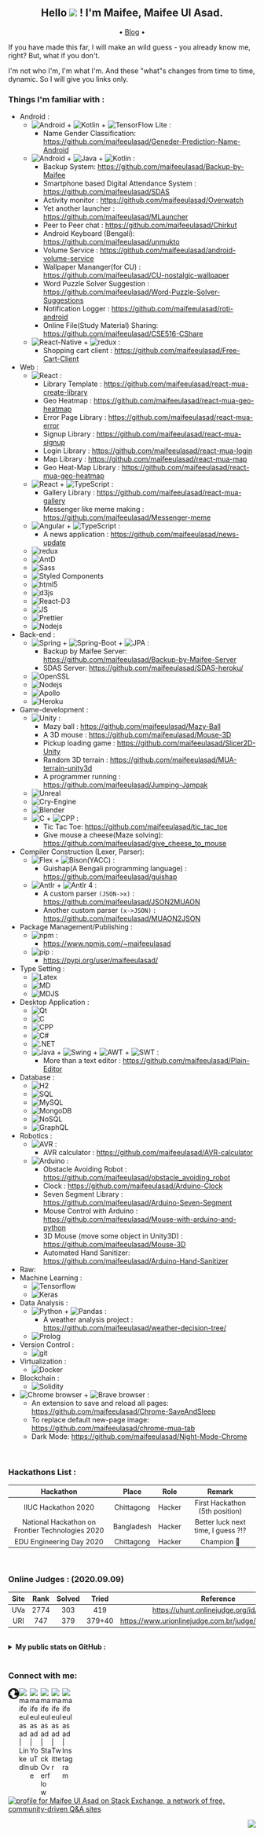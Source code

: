 <h2 align="center">Hello <img src="https://media.giphy.com/media/hvRJCLFzcasrR4ia7z/giphy.gif" width="25px"> ! I'm Maifee, Maifee Ul Asad.</h2>
<p align="center">
   • <a href="https://maifeeulasad.github.io/">Blog</a> •
</p>

If you have made this far, I will make an wild guess - you already know me, right? But, what if you don't. 

I'm not who I'm, I'm what I'm. And these "what"s changes from time to time, dynamic. So I will give you links only.

### Things I'm familiar with :
 - Android : 
   - <img alt="Android" src="https://img.shields.io/badge/-Android-32de84?style=flat-square&logo=Android&logoColor=white" /> + <img alt="Kotlin" src="https://img.shields.io/badge/-Kotlin-1978a9?style=flat-square&logo=Kotlin&logoColor=white" /> + <img alt="TensorFlow Lite" src="https://img.shields.io/badge/-TensorFlowLite-fc6c04?style=flat-square&logo=tflite&logoColor=white" /> :
     - Name Gender Classification: https://github.com/maifeeulasad/Geneder-Prediction-Name-Android
   - <img alt="Android" src="https://img.shields.io/badge/-Android-32de84?style=flat-square&logo=Android&logoColor=white" /> + <img alt="Java" src="https://img.shields.io/badge/-Java-5382a1?style=flat-square&logo=Java&logoColor=white" /> + <img alt="Kotlin" src="https://img.shields.io/badge/-Kotlin-1978a9?style=flat-square&logo=Kotlin&logoColor=white" /> :
     - Backup System: https://github.com/maifeeulasad/Backup-by-Maifee
     - Smartphone based Digital Attendance System : https://github.com/maifeeulasad/SDAS
     - Activity monitor : https://github.com/maifeeulasad/Overwatch
     - Yet another launcher : https://github.com/maifeeulasad/MLauncher
     - Peer to Peer chat : https://github.com/maifeeulasad/Chirkut
     - Android Keyboard (Bengali): https://github.com/maifeeulasad/unmukto
     - Volume Service : https://github.com/maifeeulasad/android-volume-service
     - Wallpaper Mananger(for CU) : https://github.com/maifeeulasad/CU-nostalgic-wallpaper
     - Word Puzzle Solver Suggestion : https://github.com/maifeeulasad/Word-Puzzle-Solver-Suggestions
     - Notification Logger : https://github.com/maifeeulasad/roti-android
     - Online File(Study Material) Sharing: https://github.com/maifeeulasad/CSE516-CShare
   - <img alt="React-Native" src="https://img.shields.io/badge/-React_Native-45b8d8?style=flat-square&logo=React&logoColor=white" /> + <img alt="redux" src="https://img.shields.io/badge/-Redux-764ABC?style=flat-square&logo=redux&logoColor=white" /> :
     - Shopping cart client : https://github.com/maifeeulasad/Free-Cart-Client 
 - Web : 
   - <img alt="React" src="https://img.shields.io/badge/-React-45b8d8?style=flat-square&logo=react&logoColor=white" /> : 
     - Library Template : https://github.com/maifeeulasad/react-mua-create-library
     - Geo Heatmap : https://github.com/maifeeulasad/react-mua-geo-heatmap
     - Error Page Library : https://github.com/maifeeulasad/react-mua-error
     - Signup Library : https://github.com/maifeeulasad/react-mua-signup 
     - Login Library : https://github.com/maifeeulasad/react-mua-login
     - Map Library : https://github.com/maifeeulasad/react-mua-map
     - Geo Heat-Map Library : https://github.com/maifeeulasad/react-mua-geo-heatmap
   - <img alt="React" src="https://img.shields.io/badge/-React-45b8d8?style=flat-square&logo=react&logoColor=white" /> + <img alt="TypeScript" src="https://img.shields.io/badge/-TypeScript-007ACC?style=flat-square&logo=typescript&logoColor=white" /> : 
     - Gallery Library : https://github.com/maifeeulasad/react-mua-gallery
     - Messenger like meme making : https://github.com/maifeeulasad/Messenger-meme
   - <img alt="Angular" src="https://img.shields.io/badge/-Angular-c3002f?style=flat-square&logo=Angular&logoColor=white" /> + <img alt="TypeScript" src="https://img.shields.io/badge/-TypeScript-007ACC?style=flat-square&logo=typescript&logoColor=white" /> : 
     - A news application : https://github.com/maifeeulasad/news-update
   - <img alt="redux" src="https://img.shields.io/badge/-Redux-764ABC?style=flat-square&logo=redux&logoColor=white" />
   - <img alt="AntD" src="https://img.shields.io/badge/-AntD-45b8d8?style=flat-square&logo=Antd&logoColor=white" />
   - <img alt="Sass" src="https://img.shields.io/badge/-Sass-CC6699?style=flat-square&logo=sass&logoColor=white" />
   - <img alt="Styled Components" src="https://img.shields.io/badge/-Styled_Components-db7092?style=flat-square&logo=styled-components&logoColor=white" />
   - <img alt="html5" src="https://img.shields.io/badge/-HTML5-E34F26?style=flat-square&logo=html5&logoColor=white" />
   - <img alt="d3js" src="https://img.shields.io/badge/-D3.js-F9A03C?style=flat-square&logo=d3.js&logoColor=white" />
   - <img alt="React-D3" src="https://img.shields.io/badge/-React_D3-F9A03C?style=flat-square&logo=React-d3&logoColor=white" />
   - <img alt="JS" src="https://img.shields.io/badge/-JS-F9A03C?style=flat-square&logo=JS&logoColor=white" />
   - <img alt="Prettier" src="https://img.shields.io/badge/-Prettier-F7B93E?style=flat-square&logo=prettier&logoColor=white" />
   - <img alt="Nodejs" src="https://img.shields.io/badge/-Nodejs-43853d?style=flat-square&logo=Node.js&logoColor=white" />
 - Back-end : 
   - <img alt="Spring" src="https://img.shields.io/badge/-Spring-43853d?style=flat-square&logo=Spring&logoColor=white" /> + <img alt="Spring-Boot" src="https://img.shields.io/badge/-Spring_Boot-43853d?style=flat-square&logo=Spring&logoColor=white" /> + <img alt="JPA" src="https://img.shields.io/badge/-JPA-050505?style=flat-square&logo=JPA&logoColor=white" /> :
     - Backup by Maifee Server: https://github.com/maifeeulasad/Backup-by-Maifee-Server
     - SDAS Server: https://github.com/maifeeulasad/SDAS-heroku/
   - <img alt="OpenSSL" src="https://img.shields.io/badge/-OpenSSL-050505?style=flat-square&logo=OpenSSL&logoColor=white" />
   - <img alt="Nodejs" src="https://img.shields.io/badge/-Nodejs-43853d?style=flat-square&logo=Node.js&logoColor=white" />
   - <img alt="Apollo" src="https://img.shields.io/badge/-Apollo%20GraphQL-311C87?style=flat-square&logo=apollo-graphql&logoColor=white" />
   - <img alt="Heroku" src="https://img.shields.io/badge/-Heroku-430098?style=flat-square&logo=heroku&logoColor=white" />
 - Game-development : 
   - <img alt="Unity" src="https://img.shields.io/badge/-Unity-050505?style=flat-square&logo=Unity&logoColor=white" /> :
     - Mazy ball : https://github.com/maifeeulasad/Mazy-Ball
     - A 3D mouse : https://github.com/maifeeulasad/Mouse-3D
     - Pickup loading game : https://github.com/maifeeulasad/Slicer2D-Unity
     - Random 3D terrain : https://github.com/maifeeulasad/MUA-terrain-unity3d
     - A programmer running : https://github.com/maifeeulasad/Jumping-Jampak  
   - <img alt="Unreal" src="https://img.shields.io/badge/-Unreal-00fafa?style=flat-square&logo=Unreal&logoColor=white" />
   - <img alt="Cry-Engine" src="https://img.shields.io/badge/-Cry_Engine-222222?style=flat-square&logo=Cry_Engine&logoColor=white" />
   - <img alt="Blender" src="https://img.shields.io/badge/-Blender-222222?style=flat-square&logo=Blender&logoColor=white" />
   - <img alt="C" src="https://img.shields.io/badge/-C-5382a1?style=flat-square&logo=C&logoColor=white" /> + <img alt="CPP" src="https://img.shields.io/badge/-CPP-5382a1?style=flat-square&logo=CPP&logoColor=white" /> :
     - Tic Tac Toe: https://github.com/maifeeulasad/tic_tac_toe
     - Give mouse a cheese(Maze solving): https://github.com/maifeeulasad/give_cheese_to_mouse
 - Compiler Construction (Lexer, Parser):
   - <img alt="Flex" src="https://img.shields.io/badge/-Flex-050505?style=flat-square&logo=Flex&logoColor=white" /> + <img alt="Bison(YACC)" src="https://img.shields.io/badge/-Bison-050505?style=flat-square&logo=Bison&logoColor=white" /> :
     - Guishap(A Bengali programming language) : https://github.com/maifeeulasad/guishap
   - <img alt="Antlr" src="https://img.shields.io/badge/-ANTLR-DD4814?style=flat-square&logo=ANTLR&logoColor=white" /> + <img alt="Antlr 4" src="https://img.shields.io/badge/-ANTLR4-DD4814?style=flat-square&logo=ANTLR4&logoColor=white" /> :
     - A custom parser `(JSON->x)` : https://github.com/maifeeulasad/JSON2MUAON
     - Another custom parser `(x->JSON)` : https://github.com/maifeeulasad/MUAON2JSON
 - Package Management/Publishing :
   - <img alt="npm" src="https://img.shields.io/badge/-NPM-CB3837?style=flat-square&logo=npm&logoColor=white" /> : 
     - https://www.npmjs.com/~maifeeulasad
   - <img alt="pip" src="https://img.shields.io/badge/-PIP-f8c256?style=flat-square&logo=pip&logoColor=white" /> : 
     - https://pypi.org/user/maifeeulasad/
 - Type Setting :
   - <img alt="Latex" src="https://img.shields.io/badge/-Latex-050505?style=flat-square&logo=Latex&logoColor=white" />
   - <img alt="MD" src="https://img.shields.io/badge/-MD-050505?style=flat-square&logo=MD&logoColor=white" />
   - <img alt="MDJS" src="https://img.shields.io/badge/-MDJS-050505?style=flat-square&logo=MDJS&logoColor=white" />
 - Desktop Application :
   - <img alt="Qt" src="https://img.shields.io/badge/-Qt-41cd52?style=flat-square&logo=Qt&logoColor=white" />
   - <img alt="C" src="https://img.shields.io/badge/-C-5382a1?style=flat-square&logo=C&logoColor=white" />
   - <img alt="CPP" src="https://img.shields.io/badge/-CPP-5382a1?style=flat-square&logo=CPP&logoColor=white" />
   - <img alt="C#" src="https://img.shields.io/badge/-C_Sharp-5382a1?style=flat-square&logo=C_Sharp&logoColor=white" />
   - <img alt=".NET" src="https://img.shields.io/badge/-._Net-5382a1?style=flat-square&logo=.Net&logoColor=white" />
   - <img alt="Java" src="https://img.shields.io/badge/-Java-5382a1?style=flat-square&logo=Java&logoColor=white" /> + <img alt="Swing" src="https://img.shields.io/badge/-Swing-5382a1?style=flat-square&logo=Swing&logoColor=white" /> + <img alt="AWT" src="https://img.shields.io/badge/-AWT-5382a1?style=flat-square&logo=AWT&logoColor=white" /> + <img alt="SWT" src="https://img.shields.io/badge/-SWT-5382a1?style=flat-square&logo=SWT&logoColor=white" /> :
     - More than a text editor : https://github.com/maifeeulasad/Plain-Editor
 - Database :
   - <img alt="H2" src="https://img.shields.io/badge/-H2-007ACC?style=flat-square&logo=H2&logoColor=white" />
   - <img alt="SQL" src="https://img.shields.io/badge/-SQL-430098?style=flat-square&logo=SQL&logoColor=white" />
   - <img alt="MySQL" src="https://img.shields.io/badge/-MySQL-430098?style=flat-square&logo=MySQL&logoColor=white" />
   - <img alt="MongoDB" src="https://img.shields.io/badge/-MongoDB-13aa52?style=flat-square&logo=mongodb&logoColor=white" />
   - <img alt="NoSQL" src="https://img.shields.io/badge/-NoSQL-430098?style=flat-square&logo=NoSQL&logoColor=white" />
   - <img alt="GraphQL" src="https://img.shields.io/badge/-GraphQL-E10098?style=flat-square&logo=graphql&logoColor=white" />
 - Robotics :
   - <img alt="AVR" src="https://img.shields.io/badge/-AVR-5382a1?style=flat-square&logo=AVR&logoColor=white" /> : 
     - AVR calculator : https://github.com/maifeeulasad/AVR-calculator 
   - <img alt="Arduino" src="https://img.shields.io/badge/-Arduino-00878F?style=flat-square&logo=Arduino&logoColor=white" /> : 
     - Obstacle Avoiding Robot : https://github.com/maifeeulasad/obstacle_avoiding_robot
     - Clock : https://github.com/maifeeulasad/Arduino-Clock
     - Seven Segment Library : https://github.com/maifeeulasad/Arduino-Seven-Segment
     - Mouse Control with Arduino : https://github.com/maifeeulasad/Mouse-with-arduino-and-python
     - 3D Mouse (move some object in Unity3D) : https://github.com/maifeeulasad/Mouse-3D
     - Automated Hand Sanitizer: https://github.com/maifeeulasad/Arduino-Hand-Sanitizer
 - Raw:
 - Machine Learning : 
   - <img alt="Tensorflow" src="https://img.shields.io/badge/-Tensorflow-FBBC05?style=flat-square&logo=Tensorflow&logoColor=white" />
   - <img alt="Keras" src="https://img.shields.io/badge/-Keras-FB0000?style=flat-square&logo=Keras&logoColor=white" />
 - Data Analysis : 
   - <img alt="Python" src="https://img.shields.io/badge/-Python-f8c256?style=flat-square&logo=Python&logoColor=white" /> + <img alt="Pandas" src="https://img.shields.io/badge/-Pandas-5382a1?style=flat-square&logo=Pandas&logoColor=white" /> : 
     - A weather analysis project : https://github.com/maifeeulasad/weather-decision-tree/ 
   - <img alt="Prolog" src="https://img.shields.io/badge/-Prolog-050505?style=flat-square&logo=Prolog&logoColor=white" />
 - Version Control : 
   - <img alt="git" src="https://img.shields.io/badge/-Git-F05032?style=flat-square&logo=git&logoColor=white" />
 - Virtualization :
   - <img alt="Docker" src="https://img.shields.io/badge/-Docker-0db7ed?style=flat-square&logo=Docker&logoColor=white" />
 - Blockchain : 
   - <img alt="Solidity" src="https://img.shields.io/badge/-Solidity-050505?style=flat-square&logo=Solidity&logoColor=white" />
 - <img alt="Chrome browser" src="https://img.shields.io/badge/-Chrome-fede27?style=flat-square&logo=chrome&logoColor=white" /> + <img alt="Brave browser" src="https://img.shields.io/badge/-Brave_Browser-FB542B?style=flat-square&logo=brave&logoColor=white" /> :
   - An extension to save and reload all pages: https://github.com/maifeeulasad/Chrome-SaveAndSleep
   - To replace default new-page image: https://github.com/maifeeulasad/chrome-mua-tab
   - Dark Mode: https://github.com/maifeeulasad/Night-Mode-Chrome
<br>


### Hackathons List :

| Hackathon | Place | Role | Remark |
| :---: | :---: | :---: | :---: |
| IIUC Hackathon 2020 | Chittagong | Hacker | First Hackathon (5th position) | 
| National Hackathon on Frontier Technologies 2020 | Bangladesh | Hacker | Better luck next time, I guess ?!? | 
| EDU Engineering Day 2020 | Chittagong | Hacker | Champion 🚩 | 

<br/>

### Online Judges : (2020.09.09)
| Site | Rank | Solved | Tried | Reference |
| :---: | :---: | :---: | :---: | :---: |
| UVa | 2774 | 303 | 419 | https://uhunt.onlinejudge.org/id/822640 |
| URI | 747 | 379 | 379+40 | https://www.urionlinejudge.com.br/judge/en/profile/142984 |

<br/>

<!--remove duplicate and just keep of one design-->
<!--
<p align="left"><img src="https://devicons.github.io/devicon/devicon.git/icons/android/android-original-wordmark.svg" alt="android" width="40" height="40"/> <img src="https://download.blender.org/branding/community/blender_community_badge_white.svg" alt="blender" width="40" height="40"/> <img src="https://devicons.github.io/devicon/devicon.git/icons/bootstrap/bootstrap-plain.svg" alt="bootstrap" width="40" height="40"/> <img src="https://devicons.github.io/devicon/devicon.git/icons/c/c-original.svg" alt="c" width="40" height="40"/> <img src="https://raw.githubusercontent.com/Hardik0307/Hardik0307/master/assets/canvasjs-charts.svg" alt="canvasjs" width="40" height="40"/> <img src="https://www.chartjs.org/media/logo-title.svg" alt="chartjs" width="40" height="40"/> <img src="https://devicons.github.io/devicon/devicon.git/icons/cplusplus/cplusplus-original.svg" alt="cplusplus" width="40" height="40"/> <img src="https://devicons.github.io/devicon/devicon.git/icons/csharp/csharp-original.svg" alt="csharp" width="40" height="40"/> <img src="https://devicons.github.io/devicon/devicon.git/icons/css3/css3-original-wordmark.svg" alt="css3" width="40" height="40"/> <img src="https://devicons.github.io/devicon/devicon.git/icons/d3js/d3js-original.svg" alt="d3js" width="40" height="40"/> <img src="https://devicons.github.io/devicon/devicon.git/icons/django/django-original.svg" alt="django" width="40" height="40"/> <img src="https://devicons.github.io/devicon/devicon.git/icons/docker/docker-original-wordmark.svg" alt="docker" width="40" height="40"/> <img src="https://devicons.github.io/devicon/devicon.git/icons/electron/electron-original.svg" alt="electron" width="40" height="40"/> <img src="https://devicons.github.io/devicon/devicon.git/icons/express/express-original-wordmark.svg" alt="express" width="40" height="40"/> <img src="https://www.vectorlogo.zone/logos/firebase/firebase-icon.svg" alt="firebase" width="40" height="40"/> <img src="https://www.vectorlogo.zone/logos/pocoo_flask/pocoo_flask-icon.svg" alt="flask" width="40" height="40"/> <img src="https://www.vectorlogo.zone/logos/git-scm/git-scm-icon.svg" alt="git" width="40" height="40"/> <img src="https://devicons.github.io/devicon/devicon.git/icons/html5/html5-original-wordmark.svg" alt="html5" width="40" height="40"/> <img src="https://devicons.github.io/devicon/devicon.git/icons/java/java-original-wordmark.svg" alt="java" width="40" height="40"/> <img src="https://devicons.github.io/devicon/devicon.git/icons/javascript/javascript-original.svg" alt="javascript" width="40" height="40"/> <img src="https://devicons.github.io/devicon/devicon.git/icons/linux/linux-original.svg" alt="linux" width="40" height="40"/> <img src="https://devicons.github.io/devicon/devicon.git/icons/mongodb/mongodb-original-wordmark.svg" alt="mongodb" width="40" height="40"/> <img src="https://devicons.github.io/devicon/devicon.git/icons/mysql/mysql-original-wordmark.svg" alt="mysql" width="40" height="40"/> <img src="https://devicons.github.io/devicon/devicon.git/icons/nodejs/nodejs-original-wordmark.svg" alt="nodejs" width="40" height="40"/> <img src="https://www.vectorlogo.zone/logos/nuxtjs/nuxtjs-icon.svg" alt="nuxtjs" width="40" height="40"/> <img src="https://www.vectorlogo.zone/logos/opencv/opencv-icon.svg" alt="opencv" width="40" height="40"/> <img src="https://devicons.github.io/devicon/devicon.git/icons/oracle/oracle-original.svg" alt="oracle" width="40" height="40"/> <img src="https://devicons.github.io/devicon/devicon.git/icons/photoshop/photoshop-plain.svg" alt="photoshop" width="40" height="40"/> <img src="https://devicons.github.io/devicon/devicon.git/icons/php/php-original.svg" alt="php" width="40" height="40"/> <img src="https://devicons.github.io/devicon/devicon.git/icons/postgresql/postgresql-original-wordmark.svg" alt="postgresql" width="40" height="40"/> <img src="https://devicons.github.io/devicon/devicon.git/icons/python/python-original.svg" alt="python" width="40" height="40"/> <img src="https://devicons.github.io/devicon/devicon.git/icons/react/react-original-wordmark.svg" alt="react" width="40" height="40"/> <img src="https://reactnative.dev/img/header_logo.svg" alt="reactnative" width="40" height="40"/> <img src="https://devicons.github.io/devicon/devicon.git/icons/redux/redux-original.svg" alt="redux" width="40" height="40"/> <img src="https://devicons.github.io/devicon/devicon.git/icons/sass/sass-original.svg" alt="sass" width="40" height="40"/> <img src="https://www.vectorlogo.zone/logos/springio/springio-icon.svg" alt="spring" width="40" height="40"/> <img src="https://www.vectorlogo.zone/logos/tensorflow/tensorflow-icon.svg" alt="tensorflow" width="40" height="40"/> <img src="https://devicons.github.io/devicon/devicon.git/icons/typescript/typescript-original.svg" alt="typescript" width="40" height="40"/> <img src="https://devicons.github.io/devicon/devicon.git/icons/vuejs/vuejs-original-wordmark.svg" alt="vuejs" width="40" height="40"/></p>
-->


<details><summary><b>My public stats on GitHub :</b></summary>
<!--
![My stats](https://github-readme-stats.vercel.app/api?username=maifeeulasad)

-->
<p><img align="center" src="https://github-readme-stats.vercel.app/api?username=maifeeulasad" alt="maifeeulasad" /></p>
<p><img align="center" src="https://github-readme-stats.vercel.app/api/top-langs/?username=maifeeulasad&layout=compact" alt="maifeeulasad" /></p>
   
[![trophy](https://github-profile-trophy.vercel.app/?username=maifeeulasad)](https://github.com/maifeeulasad/maifeeulasad)
<!--
![Top Langs](https://github-readme-stats.vercel.app/api/top-langs/?username=maifeeulasad)
-->
BTW, these stats are based all public contribution. To know about my private contributaion, you have to check my YouTube or LinkedIn.
   </details>
</br>


### Connect with me:

[<img align="left" alt="maifeeulasad.github.io" width="22px" src="https://raw.githubusercontent.com/iconic/open-iconic/master/svg/globe.svg" />][website]
[<img align="left" alt="maifeeulasad | LinkedIn" width="22px" src="https://cdn.jsdelivr.net/npm/simple-icons@v3/icons/linkedin.svg" />][linkedin]
[<img align="left" alt="maifeeulasad | YouTube" width="22px" src="https://cdn.jsdelivr.net/npm/simple-icons@v3/icons/youtube.svg" />][youtube]
[<img align="left" alt="maifeeulasad | Stack Overflow" width="22px" src="https://cdn.jsdelivr.net/npm/simple-icons@3.3.0/icons/stackoverflow.svg" />][sof]
[<img align="left" alt="maifeeulasad | Twitter" width="22px" src="https://cdn.jsdelivr.net/npm/simple-icons@v3/icons/twitter.svg" />][twitter]
[<img align="left" alt="maifeeulasad | Instagram" width="22px" src="https://cdn.jsdelivr.net/npm/simple-icons@v3/icons/instagram.svg" />][instagram]

<br />

[website]: http://maifeeulasad.github.io/
[twitter]: https://twitter.com/Maifeeulasad
[youtube]: https://www.youtube.com/channel/UCYvxpsCWZOl7nn9h-F17x4Q
[instagram]: https://www.instagram.com/maifee007/
[linkedin]: https://www.linkedin.com/in/maifee-ul-asad/
[sof]: https://stackoverflow.com/users/10305444/maifee-ul-asad?tab=profile
<a href="https://stackexchange.com/users/14266486/maifee-ul-asad"><img src="https://stackexchange.com/users/flair/14266486.png" width="208" height="58" alt="profile for Maifee Ul Asad on Stack Exchange, a network of free, community-driven Q&amp;A sites" title="profile for Maifee Ul Asad on Stack Exchange, a network of free, community-driven Q&amp;A sites" /></a>





<!--Uncoment when ready, maybe never-->
<!--
<p align="center">
<a href="https://codepen.io/maifeeulasad" target="blank"><img align="center" src="https://cdn.jsdelivr.net/npm/simple-icons@3.0.1/icons/codepen.svg" alt="maifeeulasad" height="30" width="30" /></a>
<a href="https://dev.to/maifeeulasad" target="blank"><img align="center" src="https://cdn.jsdelivr.net/npm/simple-icons@3.0.1/icons/dev-dot-to.svg" alt="maifeeulasad" height="30" width="30" /></a>
<a href="https://twitter.com/maifeeulasad" target="blank"><img align="center" src="https://cdn.jsdelivr.net/npm/simple-icons@3.0.1/icons/twitter.svg" alt="maifeeulasad" height="30" width="30" /></a>
<a href="https://linkedin.com/in/maifee-ul-asad" target="blank"><img align="center" src="https://cdn.jsdelivr.net/npm/simple-icons@3.0.1/icons/linkedin.svg" alt="maifee-ul-asad" height="30" width="30" /></a>
<a href="https://stackoverflow.com/users/10305444/maifee-ul-asad" target="blank"><img align="center" src="https://cdn.jsdelivr.net/npm/simple-icons@3.0.1/icons/stackoverflow.svg" alt="10305444/maifee-ul-asad" height="30" width="30" /></a>
<a href="https://codesandbox.com/maifeeulasad" target="blank"><img align="center" src="https://cdn.jsdelivr.net/npm/simple-icons@3.0.1/icons/codesandbox.svg" alt="maifeeulasad" height="30" width="30" /></a>
<a href="https://kaggle.com/maifeeulasad" target="blank"><img align="center" src="https://cdn.jsdelivr.net/npm/simple-icons@3.0.1/icons/kaggle.svg" alt="maifeeulasad" height="30" width="30" /></a>
<a href="https://fb.com/maifeeulasad007se" target="blank"><img align="center" src="https://cdn.jsdelivr.net/npm/simple-icons@3.0.1/icons/facebook.svg" alt="maifeeulasad007se" height="30" width="30" /></a>
<a href="https://instagram.com/maifee007" target="blank"><img align="center" src="https://cdn.jsdelivr.net/npm/simple-icons@3.0.1/icons/instagram.svg" alt="maifee007" height="30" width="30" /></a>
<a href="https://dribbble.com/maifeeulasad" target="blank"><img align="center" src="https://cdn.jsdelivr.net/npm/simple-icons@3.0.1/icons/dribbble.svg" alt="maifeeulasad" height="30" width="30" /></a>
<a href="https://www.behance.net/maifeeulasad" target="blank"><img align="center" src="https://cdn.jsdelivr.net/npm/simple-icons@3.0.1/icons/behance.svg" alt="maifeeulasad" height="30" width="30" /></a>
<a href="https://medium.com/@maifeeulasad" target="blank"><img align="center" src="https://cdn.jsdelivr.net/npm/simple-icons@3.0.1/icons/medium.svg" alt="@maifeeulasad" height="30" width="30" /></a>
<a href="https://www.youtube.com/c/ucyvxpscwzol7nn9h-f17x4q" target="blank"><img align="center" src="https://cdn.jsdelivr.net/npm/simple-icons@3.0.1/icons/youtube.svg" alt="ucyvxpscwzol7nn9h-f17x4q" height="30" width="30" /></a>
</p>
-->


<img src="https://komarev.com/ghpvc/?username=maifeeulasad&color=blue&style=flat-square" align="right" />


<!--
http://ionicabizau.github.io/github-profile-languages/?user=maifeeulasad
-->
